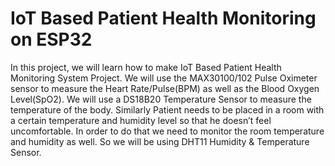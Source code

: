 # IoT Based Patient Health Monitoring on ESP32 

In this project, we will learn how to make IoT Based Patient Health Monitoring System Project. We will use the MAX30100/102 Pulse Oximeter sensor to measure the Heart Rate/Pulse(BPM) as well as the Blood Oxygen Level(SpO2).
We will use a DS18B20 Temperature Sensor to measure the temperature of the body.
Similarly Patient needs to be placed in a room with a certain temperature and humidity level so that he doesn’t feel uncomfortable. 
In order to do that we need to monitor the room temperature and humidity as well.
So we will be using DHT11 Humidity & Temperature Sensor.
